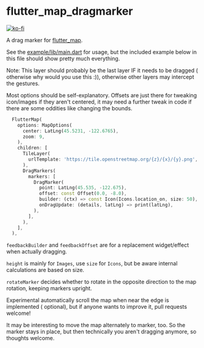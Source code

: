 # flutter_map_dragmarker

[![ko-fi](https://ko-fi.com/img/githubbutton_sm.svg)](https://ko-fi.com/F1F8E2YBE)

A drag marker for [flutter_map](https://github.com/fleaflet/flutter_map/).

See the [example/lib/main.dart](example/lib/main.dart) for usage, but the
included example below in this file should show pretty much everything.

Note: This layer should probably be the last layer IF it needs to be dragged (
otherwise why would you use this :)), otherwise other layers may intercept the
gestures.

Most options should be self-explanatory. Offsets are just there for tweaking
icon/images if they aren't centered, it may need a further tweak in code if
there are some oddities like changing the bounds.

```dart
  FlutterMap(
    options: MapOptions(
      center: LatLng(45.5231, -122.6765),
      zoom: 9,
    ),
    children: [
      TileLayer(
        urlTemplate: 'https://tile.openstreetmap.org/{z}/{x}/{y}.png',
      ),
      DragMarkers(
        markers: [
          DragMarker(
            point: LatLng(45.535, -122.675),
            offset: const Offset(0.0, -8.0),
            builder: (ctx) => const Icon(Icons.location_on, size: 50),
            onDragUpdate: (details, latLng) => print(latLng),
          ),
        ],
      ),
    ],
  ),
```

`feedbackBuilder` and `feedbackOffset` are for a replacement widget/effect when
actually dragging.

`height` is mainly for `Images`, use `size` for `Icons`, but be aware internal
calculations are based on size.

`rotateMarker` decides whether to rotate in the opposite direction to the map
rotation, keeping markers upright.

Experimental automatically scroll the map when near the edge is implemented (
optional), but if anyone wants to improve it, pull requests welcome!

It may be interesting to move the map alternately to marker, too. So the marker
stays in place, but then technically you aren't dragging anymore, so thoughts 
welcome.
